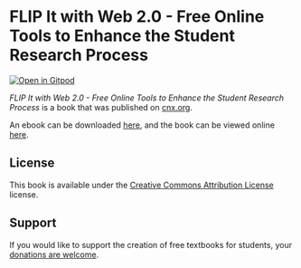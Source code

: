 # FLIP It with Web 2.0 - Free Online Tools to Enhance the Student Research Process

[![Open in Gitpod](https://gitpod.io/button/open-in-gitpod.svg)](https://gitpod.io/from-referrer/)

_FLIP It with Web 2.0 - Free Online Tools to Enhance the Student Research Process_ is a book that was published on [cnx.org](https://cnx.org/).

An ebook can be downloaded [here](https://github.com/cnx-user-books/cnxbook-flip-it-with-web-2-0-free-online-tools-to-enhance-the-student-research-process/releases/latest), and the book can be viewed online [here](https://github.com/cnx-user-books/cnxbook-flip-it-with-web-2-0-free-online-tools-to-enhance-the-student-research-process/releases/latest).

## License
This book is available under the [Creative Commons Attribution License](./LICENSE) license.

## Support
If you would like to support the creation of free textbooks for students, your [donations are welcome](https://riceconnect.rice.edu/donation/support-openstax-banner).
